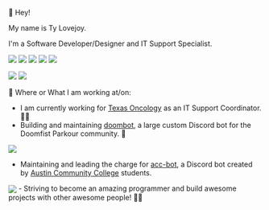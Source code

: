 👋 Hey! 

My name is Ty Lovejoy.

I'm a Software Developer/Designer
and IT Support Specialist.


![](https://img.shields.io/badge/Code-Python-informational?style=flat&logo=python&logoColor=white&color=b223f2)
![](https://img.shields.io/badge/IDE-PyCharm-informational?style=flat&logo=pycharm&logoColor=white&color=b223f2)
![](https://img.shields.io/badge/Editor-VSCode-informational?style=flat&logo=vscode&logoColor=white&color=b223f2)
![](https://img.shields.io/badge/Tools-MongoDB-informational?style=flat&logo=mongodb&logoColor=white&color=b223f2)
![](https://img.shields.io/badge/Cloud-Digital_Ocean-informational?style=flat&logo=digitalocean&logoColor=white&color=b223f2)

![](https://img.shields.io/badge/OS-Windows-informational?style=flat&logo=windows&logoColor=white&color=b223f2)
![](https://img.shields.io/badge/OS-macOS-informational?style=flat&logo=macos&logoColor=white&color=b223f2)


💼 Where or What I am working at/on:
- I am currently working for [Texas Oncology](https://www.texasoncology.com) as an IT Support Coordinator. 🐱‍💻
- Building and maintaining [doombot](https://github.com/tylovejoy/doombot), a large custom Discord bot for the Doomfist Parkour community. 🐍
<img align="center" src="https://github-readme-stats.vercel.app/api/pin/?username=tylovejoy&repo=doombot&theme=dark" />

- Maintaining and leading the charge for [acc-bot](https://github.com/tylovejoy/acc-bot), a Discord bot created by [Austin Community College](https://www.austincc.edu) students.
<img align="center" src="https://github-readme-stats.vercel.app/api/pin/?username=tylovejoy&repo=acc-bot&theme=dark" />
- Striving to become an amazing programmer and build awesome projects with other awesome people! 👨‍💻
